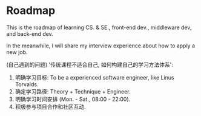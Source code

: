 # Roadmap

This is the roadmap of learning CS. &  SE., front-end dev., middleware dev, and back-end dev.

In the meanwhile, I will share my interview experience about how to apply a new job.

(自己遇到的问题) '传统课程不适合自己, 如何构建自己的学习方法体系':  
1. 明确学习目标: To be a experienced software engineer, like Linus Torvalds.
2. 确定学习路径: Theory + Technique + Engineer.
3. 明确学习时间安排 (Mon. - Sat., 08:00 - 22:00).
4. 积极参与项目合作和社区互动.


